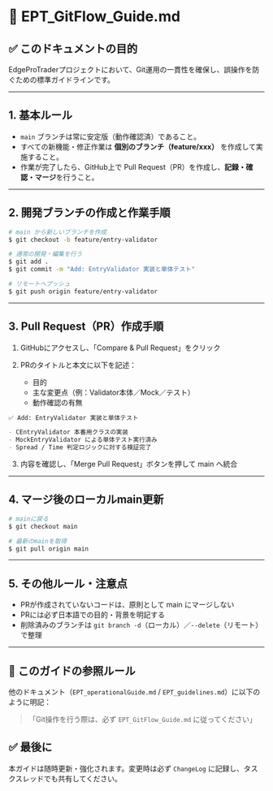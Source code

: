 # 📘 EPT\_GitFlow\_Guide.md

## ✅ このドキュメントの目的

EdgeProTraderプロジェクトにおいて、Git運用の一貫性を確保し、誤操作を防ぐための標準ガイドラインです。

---

## 1. 基本ルール

* `main` ブランチは常に安定版（動作確認済）であること。
* すべての新機能・修正作業は **個別のブランチ（feature/xxx）** を作成して実施すること。
* 作業が完了したら、GitHub上で Pull Request（PR）を作成し、**記録・確認・マージ**を行うこと。

---

## 2. 開発ブランチの作成と作業手順

```bash
# main から新しいブランチを作成
$ git checkout -b feature/entry-validator

# 通常の開発・編集を行う
$ git add .
$ git commit -m "Add: EntryValidator 実装と単体テスト"

# リモートへプッシュ
$ git push origin feature/entry-validator
```

---

## 3. Pull Request（PR）作成手順

1. GitHubにアクセスし、「Compare & Pull Request」をクリック
2. PRのタイトルと本文に以下を記述：

   * 目的
   * 主な変更点（例：Validator本体／Mock／テスト）
   * 動作確認の有無

```markdown
✅ Add: EntryValidator 実装と単体テスト

- CEntryValidator 本番用クラスの実装
- MockEntryValidator による単体テスト実行済み
- Spread / Time 判定ロジックに対する検証完了
```

3. 内容を確認し、「Merge Pull Request」ボタンを押して main へ統合

---

## 4. マージ後のローカルmain更新

```bash
# mainに戻る
$ git checkout main

# 最新のmainを取得
$ git pull origin main
```

---

## 5. その他ルール・注意点

* PRが作成されていないコードは、原則として main にマージしない
* PRには必ず日本語での目的・背景を明記する
* 削除済みのブランチは `git branch -d`（ローカル）／`--delete`（リモート）で整理

---

## 📌 このガイドの参照ルール

他のドキュメント（`EPT_operationalGuide.md` / `EPT_guidelines.md`）に以下のように明記：

> 「Git操作を行う際は、必ず `EPT_GitFlow_Guide.md` に従ってください」


## ✅ 最後に

本ガイドは随時更新・強化されます。変更時は必ず `ChangeLog` に記録し、タスクスレッドでも共有してください。
